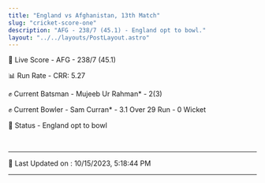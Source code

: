 ```yaml
---
title: "England vs Afghanistan, 13th Match"
slug: "cricket-score-one"
description: "AFG - 238/7 (45.1) - England opt to bowl."
layout: "../../layouts/PostLayout.astro"
---
```


🔴 Live Score - AFG - 238/7 (45.1)  

📊 Run Rate - CRR: 5.27  

✊ Current Batsman - Mujeeb Ur Rahman* - 2(3)  

✊ Current Bowler - Sam Curran* - 3.1 Over 29 Run - 0 Wicket  

📑 Status - England opt to bowl

<br />

***

📝 Last Updated on : 10/15/2023, 5:18:44 PM

***

